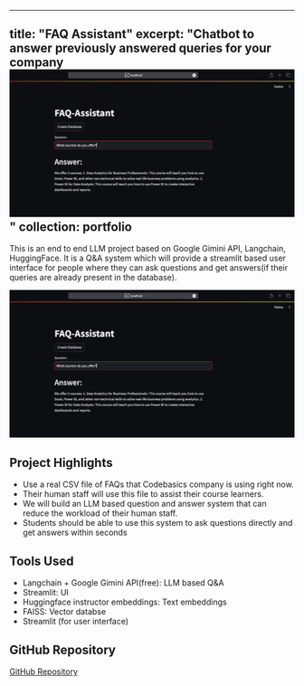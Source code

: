 
---
title: "FAQ Assistant"
excerpt: "Chatbot to answer previously answered queries for your company<br/><img src='portfolio-2-example.png'>"
collection: portfolio
---

This is an end to end LLM project based on Google Gimini API, Langchain, HuggingFace. It is a  Q&A system which will provide a streamlit based user interface for people where they can ask questions and get answers(if their queries are already present in the database). 

![](portfolio-2-example.png)

## Project Highlights

- Use a real CSV file of FAQs that Codebasics company is using right now. 
- Their human staff will use this file to assist their course learners.
- We will build an LLM based question and answer system that can reduce the workload of their human staff.
- Students should be able to use this system to ask questions directly and get answers within seconds

## Tools Used
  - Langchain + Google Gimini API(free): LLM based Q&A
  - Streamlit: UI
  - Huggingface instructor embeddings: Text embeddings
  - FAISS: Vector databse
  - Streamlit (for user interface)

## GitHub Repository
[GitHub Repository](https://github.com/OmSDeshmukh/FAQ-Assistant)
